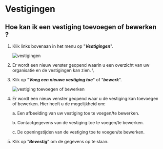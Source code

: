 # Vestigingen

## Hoe kan ik een vestiging toevoegen of bewerken ?

1.  Klik links bovenaan in het menu op "**_Vestigingen_**".

    <img src="https://raw.githubusercontent.com/teamforus/manuals/master/img/manual-aanbieder-vestigingen.png" alt="vestigingen" style="max-width:300px">

1.  Er wordt een nieuw venster geopend waarin u een overzicht van uw organisatie en de vestigingen kan zien. \

1.  Klik op "**_Voeg een nieuwe vestiging toe_**" of "**_bewerk_**".

    <img src="https://raw.githubusercontent.com/teamforus/manuals/master/img/manual-aanbieder-vestiging-bewerk.png" alt="vestiging toevoegen of bewerken" style="max-width:300px">

1.  Er wordt een nieuw venster geopend waar u de vestiging kan toevoegen of bewerken. Hier heeft u de mogelijkheid om:

    a.  Een afbeelding van uw vestiging toe te voegen/te bewerken.

    b.  Contactgegevens van de vestiging toe te voegen/te bewerken.

    c.  De openingstijden van de vestiging toe te voegen/te bewerken.

1.  Klik op "**_Bevestig_**" om de gegevens op te slaan.
